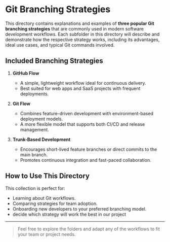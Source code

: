 # Git Branching Strategies

This directory contains explanations and examples of **three popular Git branching strategies** that are commonly used in modern software development workflows. Each subfolder in this directory will describe and demonstrate how the respective strategy works, including its advantages, ideal use cases, and typical Git commands involved.

## Included Branching Strategies

1. **GitHub Flow**
   - A simple, lightweight workflow ideal for continuous delivery.
   - Best suited for web apps and SaaS projects with frequent deployments.

2. **Git Flow**
   - Combines feature-driven development with environment-based deployment models.
   - A more flexible model that supports both CI/CD and release management.

3. **Trunk-Based Development**
   - Encourages short-lived feature branches or direct commits to the main branch.
   - Promotes continuous integration and fast-paced collaboration.

## How to Use This Directory


This collection is perfect for:
- Learning about Git workflows.
- Comparing strategies for team adoption.
- Onboarding new developers to your preferred branching model.
- decide which strategy will work the best in our project

---

> Feel free to explore the folders and adapt any of the workflows to fit your team or project needs.
